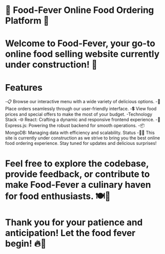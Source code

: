 # 🍔 Food-Fever Online Food Ordering Platform 🍕
# Welcome to Food-Fever, your go-to online food selling website currently under construction! 🚧

# Features
-📋 Browse our interactive menu with a wide variety of delicious options.
-🛒 Place orders seamlessly through our user-friendly interface.
-💲 View food prices and special offers to make the most of your budget.
-Technology Stack
-🌐 React: Crafting a dynamic and responsive frontend experience.
-🚀 Express.js: Powering the robust backend for smooth operations.
-📦 MongoDB: Managing data with efficiency and scalability.
Status
-👷‍♂️ This site is currently under construction as we strive to bring you the best online food ordering experience. Stay tuned for updates and delicious surprises!

# Feel free to explore the codebase, provide feedback, or contribute to make Food-Fever a culinary haven for food enthusiasts. 🍽️🎉

# Thank you for your patience and anticipation! Let the food fever begin! 🔥🎂
